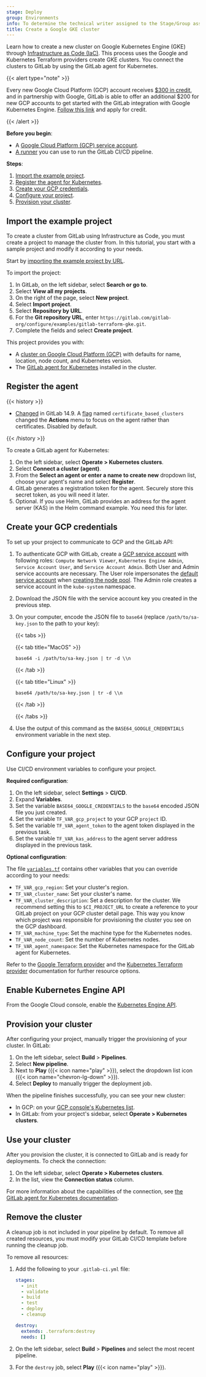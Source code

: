 ```yaml
---
stage: Deploy
group: Environments
info: To determine the technical writer assigned to the Stage/Group associated with this page, see https://handbook.gitlab.com/handbook/product/ux/technical-writing/#assignments
title: Create a Google GKE cluster
---
```


Learn how to create a new cluster on Google Kubernetes Engine (GKE) through
[Infrastructure as Code (IaC)](../../_index.md). This process uses the Google
and Kubernetes Terraform providers create GKE clusters. You connect the clusters to GitLab
by using the GitLab agent for Kubernetes.

{{< alert type="note" >}}

Every new Google Cloud Platform (GCP) account receives [$300 in credit](https://console.cloud.google.com/freetrial),
and in partnership with Google, GitLab is able to offer an additional $200 for new
GCP accounts to get started with the GitLab integration with Google Kubernetes Engine.
[Follow this link](https://cloud.google.com/partners?pcn_code=0014M00001h35gDQAQ&hl=en#contact-form)
and apply for credit.

{{< /alert >}}

**Before you begin**:

- A [Google Cloud Platform (GCP) service account](https://cloud.google.com/docs/authentication#service-accounts).
- [A runner](https://docs.gitlab.com/runner/install/) you can use to run the GitLab CI/CD pipeline.

**Steps**:

1. [Import the example project](#import-the-example-project).
1. [Register the agent for Kubernetes](#register-the-agent).
1. [Create your GCP credentials](#create-your-gcp-credentials).
1. [Configure your project](#configure-your-project).
1. [Provision your cluster](#provision-your-cluster).

## Import the example project

To create a cluster from GitLab using Infrastructure as Code, you must
create a project to manage the cluster from. In this tutorial, you start with
a sample project and modify it according to your needs.

Start by [importing the example project by URL](../../../project/import/repo_by_url.md).

To import the project:

1. In GitLab, on the left sidebar, select **Search or go to**.
1. Select **View all my projects**.
1. On the right of the page, select **New project**.
1. Select **Import project**.
1. Select **Repository by URL**.
1. For the **Git repository URL**, enter `https://gitlab.com/gitlab-org/configure/examples/gitlab-terraform-gke.git`.
1. Complete the fields and select **Create project**.

This project provides you with:

- A [cluster on Google Cloud Platform (GCP)](https://gitlab.com/gitlab-org/configure/examples/gitlab-terraform-gke/-/blob/master/gke.tf)
  with defaults for name, location, node count, and Kubernetes version.
- The [GitLab agent for Kubernetes](https://gitlab.com/gitlab-org/configure/examples/gitlab-terraform-gke/-/blob/master/agent.tf) installed in the cluster.

## Register the agent

{{< history >}}

- [Changed](https://gitlab.com/gitlab-org/gitlab/-/merge_requests/81054) in GitLab 14.9. A [flag](../../../../administration/feature_flags/_index.md) named `certificate_based_clusters` changed the **Actions** menu to focus on the agent rather than certificates. Disabled by default.

{{< /history >}}

To create a GitLab agent for Kubernetes:

1. On the left sidebar, select **Operate > Kubernetes clusters**.
1. Select **Connect a cluster (agent)**.
1. From the **Select an agent or enter a name to create new** dropdown list, choose your agent's name and select **Register**.
1. GitLab generates a registration token for the agent. Securely store this secret token, as you will need it later.
1. Optional. If you use Helm, GitLab provides an address for the agent server (KAS) in the Helm command example. You need this for later.

## Create your GCP credentials

To set up your project to communicate to GCP and the GitLab API:

1. To authenticate GCP with GitLab, create a [GCP service account](https://cloud.google.com/docs/authentication#service-accounts)
   with following roles: `Compute Network Viewer`, `Kubernetes Engine Admin`, `Service Account User`, and `Service Account Admin`. Both User and Admin
   service accounts are necessary. The User role impersonates the [default service account](https://cloud.google.com/compute/docs/access/service-accounts#default_service_account)
   when [creating the node pool](https://registry.terraform.io/providers/hashicorp/google/latest/docs/guides/using_gke_with_terraform#node-pool-management).
   The Admin role creates a service account in the `kube-system` namespace.
1. Download the JSON file with the service account key you created in the previous step.
1. On your computer, encode the JSON file to `base64` (replace `/path/to/sa-key.json` to the path to your key):

   {{< tabs >}}

   {{< tab title="MacOS" >}}

   ```shell
   base64 -i /path/to/sa-key.json | tr -d \\n
   ```

   {{< /tab >}}

   {{< tab title="Linux" >}}

   ```shell
   base64 /path/to/sa-key.json | tr -d \\n
   ```

   {{< /tab >}}

   {{< /tabs >}}

1. Use the output of this command as the `BASE64_GOOGLE_CREDENTIALS` environment variable in the next step.

## Configure your project

Use CI/CD environment variables to configure your project.

**Required configuration**:

1. On the left sidebar, select **Settings** > **CI/CD**.
1. Expand **Variables**.
1. Set the variable `BASE64_GOOGLE_CREDENTIALS` to the `base64` encoded JSON file you just created.
1. Set the variable `TF_VAR_gcp_project` to your GCP `project` ID.
1. Set the variable `TF_VAR_agent_token` to the agent token displayed in the previous task.
1. Set the variable `TF_VAR_kas_address` to the agent server address displayed in the previous task.

**Optional configuration**:

The file [`variables.tf`](https://gitlab.com/gitlab-org/configure/examples/gitlab-terraform-gke/-/blob/master/variables.tf)
contains other variables that you can override according to your needs:

- `TF_VAR_gcp_region`: Set your cluster's region.
- `TF_VAR_cluster_name`: Set your cluster's name.
- `TF_VAR_cluster_description`: Set a description for the cluster. We recommend setting this to `$CI_PROJECT_URL` to create a reference to your GitLab project on your GCP cluster detail page. This way you know which project was responsible for provisioning the cluster you see on the GCP dashboard.
- `TF_VAR_machine_type`: Set the machine type for the Kubernetes nodes.
- `TF_VAR_node_count`: Set the number of Kubernetes nodes.
- `TF_VAR_agent_namespace`: Set the Kubernetes namespace for the GitLab agent for Kubernetes.

Refer to the [Google Terraform provider](https://registry.terraform.io/providers/hashicorp/google/latest/docs/guides/provider_reference) and the [Kubernetes Terraform provider](https://registry.terraform.io/providers/hashicorp/kubernetes/latest/docs) documentation for further resource options.

## Enable Kubernetes Engine API

From the Google Cloud console, enable the [Kubernetes Engine API](https://console.cloud.google.com/apis/library/container.googleapis.com).

## Provision your cluster

After configuring your project, manually trigger the provisioning of your cluster. In GitLab:

1. On the left sidebar, select **Build** > **Pipelines**.
1. Select **New pipeline**.
1. Next to **Play** ({{< icon name="play" >}}), select the dropdown list icon ({{< icon name="chevron-lg-down" >}}).
1. Select **Deploy** to manually trigger the deployment job.

When the pipeline finishes successfully, you can see your new cluster:

- In GCP: on your [GCP console's Kubernetes list](https://console.cloud.google.com/kubernetes/list).
- In GitLab: from your project's sidebar, select **Operate > Kubernetes clusters**.

## Use your cluster

After you provision the cluster, it is connected to GitLab and is ready for deployments. To check the connection:

1. On the left sidebar, select **Operate > Kubernetes clusters**.
1. In the list, view the **Connection status** column.

For more information about the capabilities of the connection, see [the GitLab agent for Kubernetes documentation](../_index.md).

## Remove the cluster

A cleanup job is not included in your pipeline by default. To remove all created resources, you
must modify your GitLab CI/CD template before running the cleanup job.

To remove all resources:

1. Add the following to your `.gitlab-ci.yml` file:

   ```yaml
   stages:
     - init
     - validate
     - build
     - test
     - deploy
     - cleanup

   destroy:
     extends: .terraform:destroy
     needs: []
   ```

1. On the left sidebar, select **Build** > **Pipelines** and select the most recent pipeline.
1. For the `destroy` job, select **Play** ({{< icon name="play" >}}).
